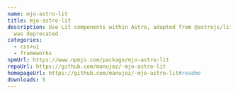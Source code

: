 ```yaml
---
name: mjo-astro-lit
title: mjo-astro-lit
description: Use Lit components within Astro, adapted from @astrojs/lit due to
  was deprecated
categories:
  - css+ui
  - frameworks
npmUrl: https://www.npmjs.com/package/mjo-astro-lit
repoUrl: https://github.com/manujoz/-mjo-astro-lit
homepageUrl: https://github.com/manujoz/-mjo-astro-lit#readme
downloads: 5
---
```

